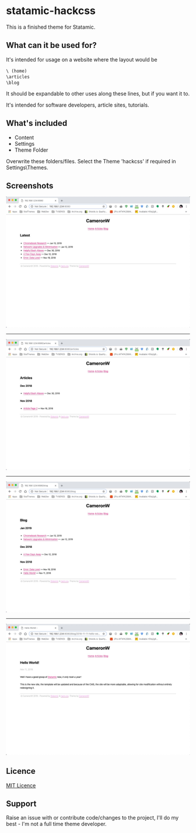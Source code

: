 # statamic-hackcss

This is a finished theme for Statamic.

## What can it be used for?

It's intended for usage on a website where the layout would be 

``` 
\ (home)
\articles
\blog
```

It should be expandable to other uses along these lines, but if you want it to.

It's intended for software developers, article sites, tutorials.

## What's included

- Content
- Settings
- Theme Folder

Overwrite these folders/files. Select the Theme 'hackcss' if required in Settings\Themes.

## Screenshots

![](Screenshot01.jpg)

---

![](Screenshot02.jpg)

---

![](Screenshot03.jpg)

---

![](Screenshot04.jpg)

## Licence

[MIT Licence](https://github.com/t94xr/statamic-hackcss/blob/master/LICENSE)

## Support

Raise an issue with or contribute code/changes to the project, I'll do my best - I'm not a full time theme developer.
